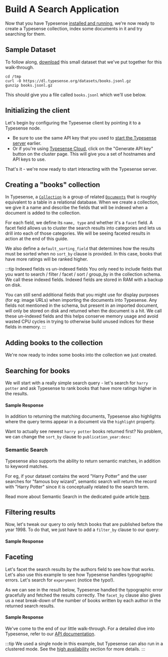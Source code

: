 # Build A Search Application

Now that you have Typesense [installed and running](./install-typesense.md), we're now ready to create a Typesense collection, index some documents in it and try searching for them.

## Sample Dataset

To follow along, [download](https://dl.typesense.org/datasets/books.jsonl.gz) this small dataset that we've put together for this walk-through.

```shell
cd /tmp
curl -O https://dl.typesense.org/datasets/books.jsonl.gz
gunzip books.jsonl.gz
```

This should give you a file called `books.jsonl` which we'll use below.

## Initializing the client

Let's begin by configuring the Typesense client by pointing it to a Typesense node.

- Be sure to use the same API key that you used to [start the Typesense server](./install-typesense.md#🎬-start) earlier.
- Or if you're using [Typesense Cloud](./install-typesense.md#option-1-typesense-cloud), click on the "Generate API key" button on the cluster page. This will give you a set of hostnames and API keys to use.

<Tabs :tabs="['JavaScript','PHP','Python','Ruby','Java','Go','Shell']">
  <template v-slot:JavaScript>

```js
/*
 *  Our JavaScript client library works on both the server and the browser.
 *  When using the library on the browser, please be sure to use the
 *  search-only API Key rather than the master API key since the latter
 *  has write access to Typesense and you don't want to expose that.
 */

const Typesense = require('typesense')

let client = new Typesense.Client({
  'nodes': [{
    'host': 'localhost', // For Typesense Cloud use xxx.a1.typesense.net
    'port': 8108,      // For Typesense Cloud use 443
    'protocol': 'http'   // For Typesense Cloud use https
  }],
  'apiKey': '<API_KEY>',
  'connectionTimeoutSeconds': 2
})
```

  </template>

  <template v-slot:PHP>

```php
use Typesense\Client;

$client = new Client(
  [
    'api_key'         => '<API_KEY>',
    'nodes'           => [
      [
        'host'     => 'localhost', // For Typesense Cloud use xxx.a1.typesense.net
        'port'     => '8108',      // For Typesense Cloud use 443
        'protocol' => 'http',      // For Typesense Cloud use https
      ],
    ],
    'connection_timeout_seconds' => 2,
  ]
);
```

  </template>
  <template v-slot:Python>

```py
import typesense

client = typesense.Client({
  'nodes': [{
    'host': 'localhost', # For Typesense Cloud use xxx.a1.typesense.net
    'port': '8108',      # For Typesense Cloud use 443
    'protocol': 'http'   # For Typesense Cloud use https
  }],
  'api_key': '<API_KEY>',
  'connection_timeout_seconds': 2
})
```

  </template>
  <template v-slot:Ruby>

```rb
require 'typesense'

client = Typesense::Client.new(
  nodes: [{
    host:     'localhost', # For Typesense Cloud use xxx.a1.typesense.net
    port:     8108,        # For Typesense Cloud use 443
    protocol: 'http'       # For Typesense Cloud use https
  }],
  api_key:  '<API_KEY>',
  connection_timeout_seconds: 2
)
```

  </template>
  <template v-slot:Java>

```java
ArrayList<Node> nodes = new ArrayList<>();
nodes.add(
  new Node(
    "http",       // For Typesense Cloud use https
    "localhost",  // For Typesense Cloud use xxx.a1.typesense.net
    "8108"        // For Typesense Cloud use 443
  )
);

Configuration configuration = new Configuration(nodes, Duration.ofSeconds(2),"<API_KEY>");

Client client = new Client(configuration);
```

  </template>
  <template v-slot:Go>

```go
import (
  "github.com/typesense/typesense-go/v3/typesense"
  "github.com/typesense/typesense-go/v3/typesense/api"
  "github.com/typesense/typesense-go/v3/typesense/api/pointer"
)

client := typesense.NewClient(
    typesense.WithNodes([]string{
      // For Typesense Cloud use "https://xxx-1.a1.typesense.net:443"
      "http://localhost:8108",
    }),
    typesense.WithAPIKey("<API_KEY>"),
    typesense.WithConnectionTimeout(2*time.Second),
)
```

  </template>
  <template v-slot:Shell>

```bash
export TYPESENSE_API_KEY='<API_KEY>'
export TYPESENSE_HOST='http://localhost:8108'

# For Typesense Cloud use:
# export TYPESENSE_HOST='https://xxx.a1.typesense.net'
```

  </template>
</Tabs>

That's it - we're now ready to start interacting with the Typesense server.

## Creating a "books" collection

In Typesense, a [`Collection`](../latest/api/collections.md) is a group of related [`Documents`](../latest/api/documents.md) that is roughly equivalent to a table in a relational database. When we create a collection, we give it a name and describe the fields that will be indexed when a document is added to the collection.

<Tabs :tabs="['JavaScript','PHP','Python','Ruby','Java','Go','Shell']">
  <template v-slot:JavaScript>

```js
let booksSchema = {
  'name': 'books',
  'fields': [
    {'name': 'title', 'type': 'string' },
    {'name': 'authors', 'type': 'string[]', 'facet': true },

    {'name': 'publication_year', 'type': 'int32', 'facet': true },
    {'name': 'ratings_count', 'type': 'int32' },
    {'name': 'average_rating', 'type': 'float' }
  ],
  'default_sorting_field': 'ratings_count'
}

client.collections().create(booksSchema)
  .then(function (data) {
    console.log(data)
  })
```

  </template>

  <template v-slot:PHP>

```php
$booksSchema = [
  'name' => 'books',
  'fields' => [
    ['name' => 'title', 'type' => 'string'],
    ['name' => 'authors', 'type' => 'string[]', 'facet' => true],

    ['name' => 'publication_year', 'type' => 'int32', 'facet' => true],
    ['name' => 'ratings_count', 'type' => 'int32'],
    ['name' => 'average_rating', 'type' => 'float']
  ],
  'default_sorting_field' => 'ratings_count'
];

$client->collections->create($booksSchema);
```

  </template>
  <template v-slot:Python>

```py
import typesense

books_schema = {
  'name': 'books',
  'fields': [
    {'name': 'title', 'type': 'string' },
    {'name': 'authors', 'type': 'string[]', 'facet': True },

    {'name': 'publication_year', 'type': 'int32', 'facet': True },
    {'name': 'ratings_count', 'type': 'int32' },
    {'name': 'average_rating', 'type': 'float' }
  ],
  'default_sorting_field': 'ratings_count'
}

client.collections.create(books_schema)
```

  </template>
  <template v-slot:Ruby>

```rb
require 'typesense'

books_schema = {
  'name' => 'books',
  'fields' => [
    {'name' => 'title', 'type' => 'string' },
    {'name' => 'authors', 'type' => 'string[]', 'facet' => true },

    {'name' => 'publication_year', 'type' => 'int32', 'facet' => true },
    {'name' => 'ratings_count', 'type' => 'int32' },
    {'name' => 'average_rating', 'type' => 'float' }
  ],
  'default_sorting_field' => 'ratings_count'
}

client.collections.create(books_schema)
```

  </template>
  <template v-slot:Java>

```java
CollectionSchema collectionSchema = new CollectionSchema();
collectionSchema.name("books").defaultSortingField("ratings_count")
                .addFieldsItem(new Field().name("title").type("string"))
                .addFieldsItem(new Field().name("authors").type("string[]").facet(true))
                .addFieldsItem(new Field().name("publication_year").type("string").facet(true))
                .addFieldsItem(new Field().name("ratings_count").type("int32"))
                .addFieldsItem(new Field().name("average_rating").type("float"));

CollectionResponse collectionResponse = client.collections().create(collectionSchema);

```

  </template>
  <template v-slot:Go>

```go
booksSchema := &api.CollectionSchema{
  Name: "companies",
  Fields: []api.Field{
    {Name: "title", Type: "string"},
    {Name: "authors", Type: "string[]", Facet: pointer.True()},
    {Name: "publication_year", Type: "int32", Facet: pointer.True()},
    {Name: "ratings_count", Type: "int32"},
    {Name: "average_rating", Type: "float"},
  },
  DefaultSortingField: pointer.String("ratings_count"),
}

client.Collections().Create(context.Background(), booksSchema)
```

  </template>
  <template v-slot:Shell>

```bash
curl "${TYPESENSE_HOST}/collections" \
      -X POST \
      -H "Content-Type: application/json" \
      -H "X-TYPESENSE-API-KEY: ${TYPESENSE_API_KEY}" -d '{
        "name": "books",
        "fields": [
          {"name": "title", "type": "string" },
          {"name": "authors", "type": "string[]", "facet": true },

          {"name": "publication_year", "type": "int32", "facet": true },
          {"name": "ratings_count", "type": "int32" },
          {"name": "average_rating", "type": "float" }
        ],
        "default_sorting_field": "ratings_count"
      }'
```

  </template>
</Tabs>

For each field, we define its `name, type` and whether it's a `facet` field. A facet field allows us to cluster the search results into categories and lets us drill into each of those categories. We will be seeing faceted results in action at the end of this guide.

We also define a `default_sorting_field` that determines how the results must be sorted when no `sort_by` clause is provided. In this case, books that have more ratings will be ranked higher.

:::tip Indexed fields vs un-indexed fields
You only need to include fields that you want to search / filter / facet / sort / group_by in the collection schema. We call these indexed fields. Indexed fields are stored in RAM with a backup on disk.

You can still send additional fields that you might use for display purposes (for eg: image URLs) when importing the documents into Typesense.
Any fields not mentioned in the schema, but present in an imported document, will only be stored on disk and returned when the document is a hit.
We call these un-indexed fields and this helps conserve memory usage and avoid wasted CPU cycles in trying to otherwise build unused indices for these fields in memory.
:::

## Adding books to the collection

We're now ready to index some books into the collection we just created.

<Tabs :tabs="['JavaScript','PHP','Python','Ruby','Java','Go','Shell']">
  <template v-slot:JavaScript>

```js
var fs = require('fs/promises');

const booksInJsonl = await fs.readFile("/tmp/books.jsonl");
client.collections('books').documents().import(booksInJsonl);
```

  </template>

  <template v-slot:PHP>

```php
$booksData = file_get_contents('/tmp/books.jsonl');

$client->collections['books']->documents->import($booksData);
```

  </template>
  <template v-slot:Python>

```py
with open('/tmp/books.jsonl') as jsonl_file:
  client.collections['books'].documents.import_(jsonl_file.read().encode('utf-8'))
```

  </template>
  <template v-slot:Ruby>

```rb
books_data = File.read('/tmp/books.jsonl')
client.collections['books'].documents.import(books_data)
```

  </template>
  <template v-slot:Java>

```java
String booksData = Files.readString("/tmp/books.jsonl");
client.collections("books").documents().import_(booksData)
```

  </template>
  <template v-slot:Go>

```go
params := &api.ImportDocumentsParams{
  Action:    pointer.String("create"),
  BatchSize: pointer.Int(40),
}
importBody, err := os.Open("/tmp/books.jsonl")
// defer close, error handling ...

client.Collection("books").Documents().ImportJsonl(context.Background(), importBody, params)
```

  </template>
  <template v-slot:Shell>

```bash
curl "${TYPESENSE_HOST}/collections/books/documents/import" \
      -X POST \
      -H "X-TYPESENSE-API-KEY: ${TYPESENSE_API_KEY}" \
      --data-binary @/tmp/books.jsonl
```

  </template>
</Tabs>

## Searching for books

We will start with a really simple search query - let's search for `harry potter` and ask Typesense to rank books that have more ratings higher in the results.

<Tabs :tabs="['JavaScript','PHP','Python','Ruby','Java','Go','Shell']">
  <template v-slot:JavaScript>

```js
let searchParameters = {
  'q'         : 'harry potter',
  'query_by'  : 'title',
  'sort_by'   : 'ratings_count:desc'
}

client.collections('books')
  .documents()
  .search(searchParameters)
  .then(function (searchResults) {
    console.log(searchResults)
  })
```

  </template>

  <template v-slot:PHP>

```php
$searchParameters = [
  'q'         => 'harry potter',
  'query_by'  => 'title',
  'sort_by'   => 'ratings_count:desc'
];

$client->collections['books']->documents->search($searchParameters);
```

  </template>
  <template v-slot:Python>

```py
search_parameters = {
  'q'         : 'harry potter',
  'query_by'  : 'title',
  'sort_by'   : 'ratings_count:desc'
}

client.collections['books'].documents.search(search_parameters)
```

  </template>
  <template v-slot:Ruby>

```rb
search_parameters = {
  'q'         => 'harry potter',
  'query_by'  => 'title',
  'sort_by'   => 'ratings_count:desc'
}

client.collections['books'].documents.search(search_parameters)
```

  </template>
  <template v-slot:Java>

```java
SearchParameters searchParameters = new SearchParameters()
                                                .q("harry")
                                                .addQueryByItem("title")
                                                .addSortByItem("ratings_count:desc");
SearchResult searchResult = client.collections("books").documents().search(searchParameters);
```

  </template>
  <template v-slot:Go>

```go
searchParameters := &api.SearchCollectionParams{
  Q:        pointer.String("harry potter"),
  QueryBy:  pointer.String("title"),
  SortBy:   &([]string{"ratings_count:desc"}),
}

client.Collection("books").Documents().Search(context.Background(), searchParameters)
```

  </template>
  <template v-slot:Shell>

```bash
curl -H "X-TYPESENSE-API-KEY: ${TYPESENSE_API_KEY}" \
"${TYPESENSE_HOST}/collections/books/documents/search\
?q=harry+potter&query_by=title&sort_by=ratings_count:desc"
```

  </template>
</Tabs>

#### Sample Response

<Tabs :tabs="['JSON']">
  <template v-slot:JSON>

```json
{
  "facet_counts": [],
  "found": 27,
  "hits": [
    {
      "highlights": [
        {
          "field": "title",
          "snippet": "<mark>Harry</mark> <mark>Potter</mark> and the Philosopher's Stone"
        }
      ],
      "document": {
        "authors": [
          "J.K. Rowling", "Mary GrandPré"
        ],
        "average_rating": 4.44,
        "id": "2",
        "image_url": "https://images.gr-assets.com/books/1474154022m/3.jpg",
        "publication_year": 1997,
        "ratings_count": 4602479,
        "title": "Harry Potter and the Philosopher's Stone"
      }
    },
    ...
  ]
}
```

  </template>
</Tabs>

In addition to returning the matching documents, Typesense also highlights where the query terms appear in a document via the `highlight` property.

Want to actually see newest `harry potter` books returned first? No problem, we can change the `sort_by` clause to `publication_year:desc`:

### Semantic Search

Typesense also supports the ability to return semantic matches, in addition to keyword matches.

For eg, if your dataset contains the word "Harry Potter" and the user searches for "famous boy wizard", semantic search will return the record with "Harry Potter" since it is conceptually related to the search term.

Read more about Semantic Search in the dedicated guide article [here](./semantic-search.md).

## Filtering results

Now, let's tweak our query to only fetch books that are published before the year 1998. To do that, we just have to add a `filter_by` clause to our query:

<Tabs :tabs="['JavaScript','PHP','Python','Ruby','Java','Go','Shell']">
  <template v-slot:JavaScript>

```js
let searchParameters = {
  'q'         : 'harry potter',
  'query_by'  : 'title',
  'filter_by' : 'publication_year:<1998',
  'sort_by'   : 'publication_year:desc'
}

client.collections('books')
  .documents()
  .search(searchParameters)
  .then(function (searchResults) {
    console.log(searchResults)
  })
```

  </template>

  <template v-slot:PHP>

```php
$searchParameters = [
  'q'         => 'harry potter',
  'query_by'  => 'title',
  'filter_by' => 'publication_year:<1998',
  'sort_by'   => 'publication_year:desc'
];

$client->collections['books']->documents->search($searchParameters);
```

  </template>
  <template v-slot:Python>

```py
search_parameters = {
  'q'         : 'harry potter',
  'query_by'  : 'title',
  'filter_by' : 'publication_year:<1998',
  'sort_by'   : 'publication_year:desc'
}

client.collections['books'].documents.search(search_parameters)
```

  </template>
  <template v-slot:Ruby>

```rb
search_parameters = {
  'q'         => 'harry potter',
  'query_by'  => 'title',
  'filter_by' => 'publication_year:<1998',
  'sort_by'   => 'publication_year:desc'
}

client.collections['books'].documents.search(search_parameters)
```

  </template>
  <template v-slot:Java>

```java
SearchParameters searchParameters = new SearchParameters()
                                                .q("harry")
                                                .addQueryByItem("title")
                                                .filterBy("publication_year:<1998")
                                                .addSortByItem("ratings_count:desc");
SearchResult searchResult = client.collections("books").documents().search(searchParameters);
```

  </template>
  <template v-slot:Go>

```go
searchParameters := &api.SearchCollectionParams{
  Q:        pointer.String("harry potter"),
  QueryBy:  pointer.String("title"),
  FilterBy: pointer.String("publication_year:<1998"),
  SortBy:   &([]string{"publication_year:desc"}),
}

client.Collection("companies").Documents().Search(context.Background(), searchParameters)
```

  </template>
  <template v-slot:Shell>

```bash
curl -H "X-TYPESENSE-API-KEY: ${TYPESENSE_API_KEY}" \
"${TYPESENSE_HOST}/collections/books/documents/search\
?q=harry+potter&query_by=title&sort_by=publication_year:desc\
&filter_by=publication_year:<1998"
```

  </template>
</Tabs>


#### Sample Response

<Tabs :tabs="['JSON']">
  <template v-slot:JSON>

```json
{
  "facet_counts": [],
  "found": 24,
  "hits": [
    {
      "highlights": {
        "title": {
          "field": "title",
          "snippet": "<mark>Harry</mark> <mark>Potter</mark> and the Philosopher's Stone"
        }
      },
      "document": {
        "authors": [
            "J.K. Rowling", "Mary GrandPré"
        ],
        "average_rating": 4.44,
        "id": "2",
        "image_url": "https://images.gr-assets.com/books/1474154022m/3.jpg",
        "publication_year": 1997,
        "ratings_count": 4602479,
        "title": "Harry Potter and the Philosopher's Stone"
      }
    },
    ...
  ]
}
```

  </template>
</Tabs>

## Faceting
Let's facet the search results by the authors field to see how that works. Let's also use this example to see how Typesense handles typographic errors. Let's search for `experyment` (notice the typo!).

<Tabs :tabs="['JavaScript','PHP','Python','Ruby','Java','Go','Shell']">
  <template v-slot:JavaScript>

```js
let searchParameters = {
  'q'         : 'experyment',
  'query_by'  : 'title',
  'facet_by'  : 'authors',
  'sort_by'   : 'average_rating:desc'
}

client.collections('books')
  .documents()
  .search(searchParameters)
  .then(function (searchResults) {
    console.log(searchResults)
  })
```

  </template>

  <template v-slot:PHP>

```php
$searchParameters = [
  'q'         => 'experyment',
  'query_by'  => 'title',
  'facet_by'  => 'authors',
  'sort_by'   => 'average_rating:desc'
]

$client->collections['books']->documents->search($searchParameters)
```

  </template>
  <template v-slot:Python>

```py
search_parameters = {
  'q'         : 'experyment',
  'query_by'  : 'title',
  'facet_by'  : 'authors',
  'sort_by'   : 'average_rating:desc'
}

client.collections['books'].documents.search(search_parameters)
```

  </template>
  <template v-slot:Ruby>

```rb
search_parameters = {
  'q'         => 'experyment',
  'query_by'  => 'title',
  'facet_by'  => 'authors',
  'sort_by'   => 'average_rating:desc'
}

client.collections['books'].documents.search(search_parameters)
```

  </template>
  <template v-slot:Java>

```java
SearchParameters searchParameters = new SearchParameters()
                                                .q("experyment")
                                                .addQueryByItem("title")
                                                .addFacetByItem("authors_facet")
                                                .addSortByItem("average_rating:desc");
SearchResult searchResult = client.collections("books").documents().search(searchParameters);
```

  </template>
  <template v-slot:Go>

```go
searchParameters := &api.SearchCollectionParams{
  Q:        pointer.String("experyment"),
  QueryBy:  pointer.String("title"),
  FacetBy:  pointer.String("authors"),
  SortBy:   &([]string{"average_rating:desc"}),
}

client.Collection("companies").Documents().Search(context.Background(), searchParameters)
```

  </template>
  <template v-slot:Shell>

```bash
curl -H "X-TYPESENSE-API-KEY: ${TYPESENSE_API_KEY}" \
"${TYPESENSE_HOST}/collections/books/documents/search\
?q=experyment&query_by=title&sort_by=average_rating:desc\
&facet_by=authors"
```

  </template>
</Tabs>

As we can see in the result below, Typesense handled the typographic error gracefully and fetched the results correctly. The `facet_by` clause also gives us a neat break-down of the number of books written by each author in the returned search results.

#### Sample Response

<Tabs :tabs="['JSON']">
  <template v-slot:JSON>

```json
{
  "facet_counts": [
    {
      "field_name": "authors",
      "counts": [
          {
              "count": 2,
              "value": " Käthe Mazur"
          },
          {
              "count": 2,
              "value": "Gretchen Rubin"
          },
          {
              "count": 2,
              "value": "James Patterson"
          },
          {
              "count": 2,
              "value": "Mahatma Gandhi"
          }
      ]
    }
  ],
  "found": 3,
  "hits": [
    {
      "_highlight": {
        "title": "The Angel <mark>Experiment</mark>"
      },
      "document": {
        "authors": [
            "James Patterson"
        ],
        "average_rating": 4.08,
        "id": "569",
        "image_url": "https://images.gr-assets.com/books/1339277875m/13152.jpg",
        "publication_year": 2005,
        "ratings_count": 172302,
        "title": "The Angel Experiment"
      }
    },
    ...
  ]
}
```

  </template>
</Tabs>

We've come to the end of our little walk-through. For a detailed dive into Typesense, refer to our [API documentation](../api/README.md).

:::tip
We used a single node in this example, but Typesense can also run in a clustered mode. See the [high availability](./high-availability.md) section for more details.
:::
